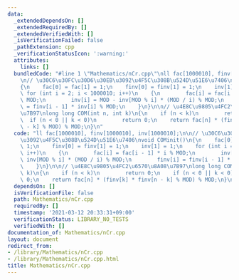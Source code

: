 ```yaml
---
data:
  _extendedDependsOn: []
  _extendedRequiredBy: []
  _extendedVerifiedWith: []
  _isVerificationFailed: false
  _pathExtension: cpp
  _verificationStatusIcon: ':warning:'
  attributes:
    links: []
  bundledCode: "#line 1 \"Mathematics/nCr.cpp\"\nll fac[1000010], finv[1000010], inv[1000010];\n\
    \n// \u30C6\u30FC\u30D6\u30EB\u3092\u4F5C\u308B\u524D\u51E6\u7406\nvoid COMinit()\n\
    {\n    fac[0] = fac[1] = 1;\n    finv[0] = finv[1] = 1;\n    inv[1] = 1;\n   \
    \ for (int i = 2; i < 1000010; i++)\n    {\n        fac[i] = fac[i - 1] * i %\
    \ MOD;\n        inv[i] = MOD - inv[MOD % i] * (MOD / i) % MOD;\n        finv[i]\
    \ = finv[i - 1] * inv[i] % MOD;\n    }\n}\n\n// \u4E8C\u9805\u4FC2\u6570\u8A08\
    \u7B97\nlong long COM(int n, int k)\n{\n    if (n < k)\n        return 0;\n  \
    \  if (n < 0 || k < 0)\n        return 0;\n    return fac[n] * (finv[k] * finv[n\
    \ - k] % MOD) % MOD;\n}\n"
  code: "ll fac[1000010], finv[1000010], inv[1000010];\n\n// \u30C6\u30FC\u30D6\u30EB\
    \u3092\u4F5C\u308B\u524D\u51E6\u7406\nvoid COMinit()\n{\n    fac[0] = fac[1] =\
    \ 1;\n    finv[0] = finv[1] = 1;\n    inv[1] = 1;\n    for (int i = 2; i < 1000010;\
    \ i++)\n    {\n        fac[i] = fac[i - 1] * i % MOD;\n        inv[i] = MOD -\
    \ inv[MOD % i] * (MOD / i) % MOD;\n        finv[i] = finv[i - 1] * inv[i] % MOD;\n\
    \    }\n}\n\n// \u4E8C\u9805\u4FC2\u6570\u8A08\u7B97\nlong long COM(int n, int\
    \ k)\n{\n    if (n < k)\n        return 0;\n    if (n < 0 || k < 0)\n        return\
    \ 0;\n    return fac[n] * (finv[k] * finv[n - k] % MOD) % MOD;\n}\n"
  dependsOn: []
  isVerificationFile: false
  path: Mathematics/nCr.cpp
  requiredBy: []
  timestamp: '2021-03-12 20:33:31+09:00'
  verificationStatus: LIBRARY_NO_TESTS
  verifiedWith: []
documentation_of: Mathematics/nCr.cpp
layout: document
redirect_from:
- /library/Mathematics/nCr.cpp
- /library/Mathematics/nCr.cpp.html
title: Mathematics/nCr.cpp
---
```


